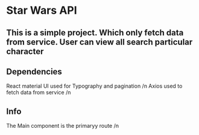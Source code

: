 # Star Wars API

## This is a simple project. Which only fetch data from service. User can view all search particular character

## Dependencies

React material UI used for Typography and pagination /n
Axios used to fetch data from service /n

## Info

The Main component is the primaryy route /n